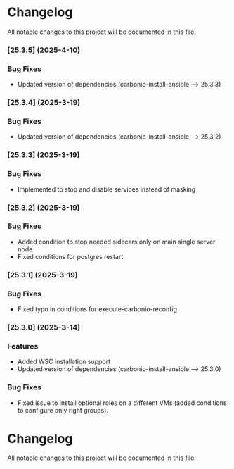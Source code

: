 # Changelog

All notable changes to this project will be documented in this file. 

### [25.3.5] (2025-4-10)

### Bug Fixes
* Updated version of dependencies (carbonio-install-ansible --> 25.3.3)

### [25.3.4] (2025-3-19)

### Bug Fixes
* Updated version of dependencies (carbonio-install-ansible --> 25.3.2)

### [25.3.3] (2025-3-19)

### Bug Fixes
* Implemented to stop and disable services instead of masking

### [25.3.2] (2025-3-19)

### Bug Fixes
* Added condition to stop needed sidecars only on main single server node
* Fixed conditions for postgres restart 

### [25.3.1] (2025-3-19)

### Bug Fixes
* Fixed typo in conditions for execute-carbonio-reconfig

### [25.3.0] (2025-3-14)


### Features
* Added WSC installation support
* Updated version of dependencies (carbonio-install-ansible --> 25.3.0)

### Bug Fixes
* Fixed issue to install optional roles on a different VMs (added conditions to configure only right groups).


# Changelog

All notable changes to this project will be documented in this file. 